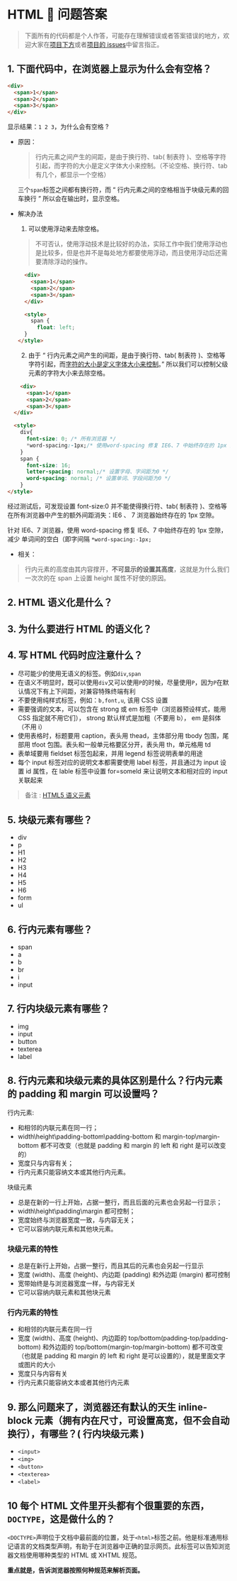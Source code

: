 # HTML  问题答案

> 下面所有的代码都是个人作答，可能存在理解错误或者答案错误的地方，欢迎大家在[项目下方](https://github.com/springHyc/InterviewLibrary)或者[项目的 issues](https://github.com/springHyc/InterviewLibrary/issues)中留言指正。

## 1. 下面代码中，在浏览器上显示为什么会有空格？

```html
<div>
  <span>1</span>
  <span>2</span>
  <span>3</span>
</div>
```

显示结果：`1 2 3`，为什么会有空格 ?

* 原因：

  > 行内元素之间产生的间距，是由于换行符、tab( 制表符 )、空格等字符引起，而字符的大小是定义字体大小来控制。（不论空格、换行符、tab 有几个，都显示一个空格）

  三个`span`标签之间都有换行符，而 “ 行内元素之间的空格相当于块级元素的回车换行
  ” 所以会在输出时，显示空格。

* 解决办法

  1. 可以使用浮动来去除空格。

  > 不可否认，使用浮动技术是比较好的办法，实际工作中我们使用浮动也是比较多，但是也并不是每处地方都要使用浮动，而且使用浮动后还需要清除浮动的操作。

  ```html
    <div>
      <span>1</span>
      <span>2</span>
      <span>3</span>
    </div>

    <style>
      span {
        float: left;
    }
  </style>
  ```

  2. 由于 “ 行内元素之间产生的间距，是由于换行符、tab( 制表符 )、空格等字符引起，而<u>字符的大小是定义字体大小来控制</u>。” 所以我们可以控制父级元素的字符大小来去除空格。

```html
    <div>
      <span>1</span>
      <span>2</span>
      <span>3</span>
  </div>

  <style>
    div{
      font-size: 0; /* 所有浏览器 */
      *word-spacing:-1px;/* 使用word-spacing 修复 IE6、7 中始终存在的 1px 空隙，减少单词间的空白（即字间隔） */
    }
    span {
      font-size: 16;
      letter-spacing: normal;/* 设置字母、字间距为0 */
      word-spacing: normal; /* 设置单词、字段间距为0 */
    }
</style>
```

经过测试后，可发现设置 font-size:0 并不能使得换行符、tab( 制表符 )、空格等在所有浏览器中产生的额外间距消失：IE6 、 7 浏览器始终存在的 1px 空隙。

针对 IE6、7 浏览器，使用 word-spacing 修复 IE6、7 中始终存在的 1px 空隙，减少 单词间的空白（即字间隔 `*word-spacing:-1px;`

* 相关：

> 行内元素的高度由其内容撑开，**不可显示的设置其高度**，这就是为什么我们一次次的在 span 上设置 height 属性不好使的原因。

## 2. HTML 语义化是什么？

## 3. 为什么要进行 HTML 的语义化？

## 4. 写 HTML 代码时应注意什么？

* 尽可能少的使用无语义的标签。例如`div`,`span`
* 在语义不明显时，既可以使用`div`又可以使用`P`的时候，尽量使用`P`，因为`P`在默认情况下有上下间距，对兼容特殊终端有利
* 不要使用纯样式标签，例如：`b,font,u`, 该用 CSS 设置
* 需要强调的文本，可以包含在 strong 或 em 标签中（浏览器预设样式，能用 CSS 指定就不用它们）， strong 默认样式是加粗（不要用 b）， em 是斜体（不用 i）
* 使用表格时，标题要用 caption，表头用 thead，主体部分用 tbody 包围，尾部用
  tfoot 包围。表头和一般单元格要区分开，表头用 th，单元格用 td
* 表单域要用 fieldset 标签包起来，并用 legend 标签说明表单的用途
* 每个 input 标签对应的说明文本都需要使用 label 标签，并且通过为 input 设置 id
  属性，在 lable 标签中设置 for=someld 来让说明文本和相对应的 input 关联起来

> 备注 :
> [HTML5 语义元素](https://www.w3cschool.cn/html5/html5-semantic-elements.html)

## 5. 块级元素有哪些？

* div
* p
* H1
* H2
* H3
* H4
* H5
* H6
* form
* ul

## 6. 行内元素有哪些？

* span
* a
* b
* br
* i
* input

## 7. 行内块级元素有哪些？

* img
* input
* button
* texterea
* label

## 8. 行内元素和块级元素的具体区别是什么？行内元素的 padding 和 margin 可以设置吗？

行内元素:

* 和相邻的内联元素在同一行；
* width\height\padding-bottom\padding-bottom 和 margin-top\margin-bottom 都不可改变（也就是 padding 和 margin 的 left 和 right 是可以改变的）
* 宽度只与内容有关；
* 行内元素只能容纳文本或其他行内元素。

块级元素

* 总是在新的一行上开始，占据一整行，而且后面的元素也会另起一行显示；
* width\height\padding\margin 都可控制；
* 宽度始终与浏览器宽度一致，与内容无关；
* 它可以容纳内联元素和其他块元素。

### 块级元素的特性

* 总是在新行上开始，占据一整行，而且其后的元素也会另起一行显示
* 宽度 (width)、高度 (height)、内边距 (padding) 和外边距 (margin) 都可控制
* 宽带始终是与浏览器宽度一样，与内容无关
* 它可以容纳内联元素和其他块元素

### 行内元素的特性

* 和相邻的内联元素在同一行
* 宽度 (width)、高度 (height)、内边距的 top/bottom(padding-top/padding-bottom)
  和外边距的 top/bottom(margin-top/margin-bottom) 都不可改变（也就是 padding 和
  margin 的 left 和 right 是可以设置的），就是里面文字或图片的大小
* 宽度只与内容有关
* 行内元素只能容纳文本或者其他行内元素

## 9. 那么问题来了，浏览器还有默认的天生 inline-block 元素（拥有内在尺寸，可设置高宽，但不会自动换行），有哪些？( 行内块级元素 )

* `<input>`
* `<img>`
* `<button>`
* `<texterea>`
* `<label>`

## 10 每个 HTML 文件里开头都有个很重要的东西，`DOCTYPE`，这是做什么的？

`<DOCTYPE>`声明位于文档中最前面的位置，处于`<html>`标签之前。他是标准通用标记语言的文档类型声明，有助于在浏览器中正确的显示网页。此标签可以告知浏览器文档使用哪种类型的 HTML 或 XHTML 规范。

**重点就是，告诉浏览器按照何种规范来解析页面。**
